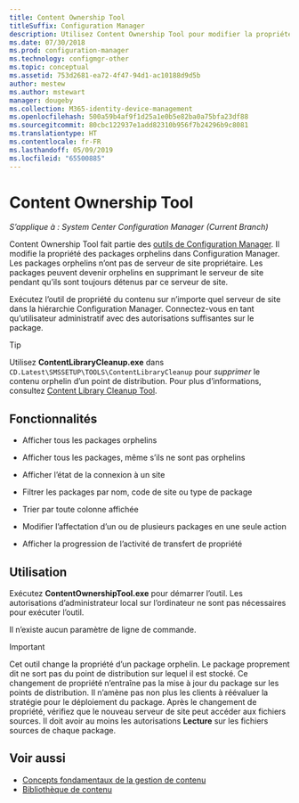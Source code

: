 ```yaml
---
title: Content Ownership Tool
titleSuffix: Configuration Manager
description: Utilisez Content Ownership Tool pour modifier la propriété des packages orphelins dans Configuration Manager.
ms.date: 07/30/2018
ms.prod: configuration-manager
ms.technology: configmgr-other
ms.topic: conceptual
ms.assetid: 753d2681-ea72-4f47-94d1-ac10188d9d5b
author: mestew
ms.author: mstewart
manager: dougeby
ms.collection: M365-identity-device-management
ms.openlocfilehash: 500a59b4af9f1d25a1e0b5e82ba0a75bfa23df88
ms.sourcegitcommit: 80cbc122937e1add82310b956f7b24296b9c8081
ms.translationtype: HT
ms.contentlocale: fr-FR
ms.lasthandoff: 05/09/2019
ms.locfileid: "65500885"
---
```

# <a name="content-ownership-tool"></a>Content Ownership Tool

*S’applique à : System Center Configuration Manager (Current Branch)*

Content Ownership Tool fait partie des [outils de Configuration Manager](/sccm/core/support/tools). Il modifie la propriété des packages orphelins dans Configuration Manager. Les packages orphelins n’ont pas de serveur de site propriétaire. Les packages peuvent devenir orphelins en supprimant le serveur de site pendant qu’ils sont toujours détenus par ce serveur de site.

Exécutez l’outil de propriété du contenu sur n’importe quel serveur de site dans la hiérarchie Configuration Manager. Connectez-vous en tant qu’utilisateur administratif avec des autorisations suffisantes sur le package.  

> [!Tip]  
> Utilisez **ContentLibraryCleanup.exe** dans `CD.Latest\SMSSETUP\TOOLS\ContentLibraryCleanup` pour *supprimer* le contenu orphelin d’un point de distribution. Pour plus d’informations, consultez [Content Library Cleanup Tool](/sccm/core/plan-design/hierarchy/content-library-cleanup-tool).  



## <a name="features"></a>Fonctionnalités

- Afficher tous les packages orphelins  

- Afficher tous les packages, même s’ils ne sont pas orphelins  

- Afficher l’état de la connexion à un site  

- Filtrer les packages par nom, code de site ou type de package  

- Trier par toute colonne affichée  

- Modifier l’affectation d’un ou de plusieurs packages en une seule action  

- Afficher la progression de l’activité de transfert de propriété  



## <a name="usage"></a>Utilisation

Exécutez **ContentOwnershipTool.exe** pour démarrer l’outil. Les autorisations d’administrateur local sur l’ordinateur ne sont pas nécessaires pour exécuter l’outil.

Il n’existe aucun paramètre de ligne de commande.

> [!Important]   
> Cet outil change la propriété d’un package orphelin. Le package proprement dit ne sort pas du point de distribution sur lequel il est stocké. Ce changement de propriété n’entraîne pas la mise à jour du package sur les points de distribution. Il n’amène pas non plus les clients à réévaluer la stratégie pour le déploiement du package. Après le changement de propriété, vérifiez que le nouveau serveur de site peut accéder aux fichiers sources. Il doit avoir au moins les autorisations **Lecture** sur les fichiers sources de chaque package. 



## <a name="see-also"></a>Voir aussi

- [Concepts fondamentaux de la gestion de contenu](/sccm/core/plan-design/hierarchy/fundamental-concepts-for-content-management)
- [Bibliothèque de contenu](/sccm/core/plan-design/hierarchy/the-content-library)
